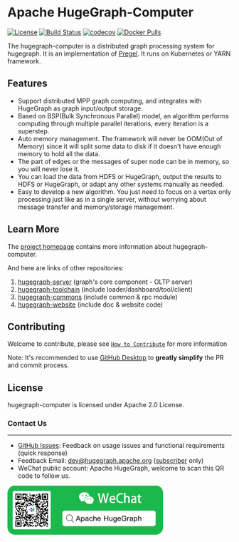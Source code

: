 # Apache HugeGraph-Computer

[![License](https://img.shields.io/badge/license-Apache%202-0E78BA.svg)](https://www.apache.org/licenses/LICENSE-2.0.html)
[![Build Status](https://github.com/apache/hugegraph-computer/actions/workflows/ci.yml/badge.svg)](https://github.com/apache/hugegraph-computer/actions/workflows/ci.yml)
[![codecov](https://codecov.io/gh/apache/incubator-hugegraph-computer/branch/master/graph/badge.svg)](https://codecov.io/gh/apache/incubator-hugegraph-computer)
[![Docker Pulls](https://img.shields.io/docker/pulls/hugegraph/hugegraph-computer)](https://hub.docker.com/repository/docker/hugegraph/hugegraph-computer)

The hugegraph-computer is a distributed graph processing system for hugegraph. It is an implementation of [Pregel](https://kowshik.github.io/JPregel/pregel_paper.pdf). It runs on Kubernetes or YARN framework.

## Features

- Support distributed MPP graph computing, and integrates with HugeGraph as graph input/output storage.
- Based on BSP(Bulk Synchronous Parallel) model, an algorithm performs computing through multiple parallel iterations, every iteration is a superstep.
- Auto memory management. The framework will never be OOM(Out of Memory) since it will split some data to disk if it doesn't have enough memory to hold all the data.
- The part of edges or the messages of super node can be in memory, so you will never lose it.
- You can load the data from HDFS or HugeGraph, output the results to HDFS or HugeGraph, or adapt any other systems manually as needed.
- Easy to develop a new algorithm. You just need to focus on a vertex only processing just like as in a single server, without worrying about message transfer and memory/storage management.

## Learn More

The [project homepage](https://hugegraph.apache.org/docs/) contains more information about hugegraph-computer.

And here are links of other repositories:
1. [hugegraph-server](https://github.com/apache/hugegraph) (graph's core component - OLTP server)
2. [hugegraph-toolchain](https://github.com/apache/hugegraph-toolchain) (include loader/dashboard/tool/client)
3. [hugegraph-commons](https://github.com/apache/hugegraph-commons) (include common & rpc module)
4. [hugegraph-website](https://github.com/apache/hugegraph-doc) (include doc & website code)

## Contributing

Welcome to contribute, please see [`How to Contribute`](https://github.com/apache/hugegraph/blob/master/CONTRIBUTING.md) for more information

Note: It's recommended to use [GitHub Desktop](https://desktop.github.com/) to **greatly simplify** the PR and commit process.

## License

hugegraph-computer is licensed under Apache 2.0 License.

### Contact Us

---

 - [GitHub Issues](https://github.com/apache/incubator-hugegraph-computer/issues): Feedback on usage issues and functional requirements (quick response)
 - Feedback Email: [dev@hugegraph.apache.org](mailto:dev@hugegraph.apache.org) ([subscriber](https://hugegraph.apache.org/docs/contribution-guidelines/subscribe/) only)
 - WeChat public account: Apache HugeGraph, welcome to scan this QR code to follow us.

 <img src="https://github.com/apache/incubator-hugegraph-doc/blob/master/assets/images/wechat.png?raw=true" alt="QR png" width="350"/>

